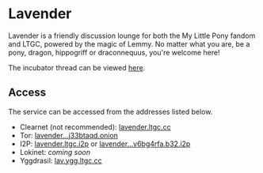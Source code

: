 # Lavender
Lavender is a friendly discussion lounge for both the My Little Pony fandom and LTGC, powered by the magic of Lemmy. No matter what you are, be a pony, dragon, hippogriff or draconnequus, you're welcome here!

The incubator thread can be viewed [here](https://github.com/ltgcgo/incubator/issues/1).

## Access
The service can be accessed from the addresses listed below.

* Clearnet (not recommended): [lavender.ltgc.cc](https://lavender.ltgc.cc)
* Tor: [lavender...j33btaqd.onion](https://lavenderrhgg7cr5yb6suidzwi3znetl5jv3t2id6vnv6iepj33btaqd.onion)
* I2P: [lavender.ltgc.i2p](https://lavender.ltgc.i2p) or [lavender...v6bg4rfa.b32.i2p](https://lavenderhkhmbjscgagcrvw6jkl4a4jlbewtp5ksfxspv6bg4rfa.b32.i2p)
* Lokinet: *coming soon*
* Yggdrasil: [lav.ygg.ltgc.cc](https://lav.ygg.ltgc.cc)